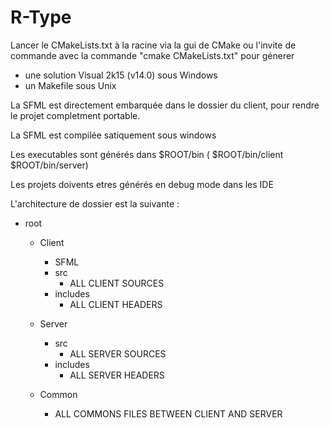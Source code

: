 # R-Type

Lancer le CMakeLists.txt à la racine via la gui de CMake ou l'invite de commande avec la commande "cmake CMakeLists.txt"
pour génerer 
* une solution Visual 2k15 (v14.0) sous Windows
* un Makefile sous Unix

La SFML est directement embarquée dans le dossier du client, pour rendre le projet completment portable.

La SFML est compilée satiquement sous windows

Les executables sont générés dans $ROOT/bin ( $ROOT/bin/client $ROOT/bin/server)

Les projets doivents etres générés en debug mode dans les IDE

L'architecture de dossier est la suivante :

* root
  * Client
    * SFML
    * src
        * ALL CLIENT SOURCES
    * includes
        * ALL CLIENT HEADERS
  
  * Server
    * src
        * ALL SERVER SOURCES
    * includes
        * ALL SERVER HEADERS
  
  * Common
    * ALL COMMONS FILES BETWEEN CLIENT AND SERVER
